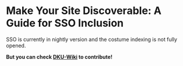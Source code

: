 # Make Your Site Discoverable: A Guide for SSO Inclusion

SSO is currently in nightly version and the costume indexing is not fully opened.

**But you can check [DKU-Wiki](http://hun.colab.dukekunshan.edu.cn:8000/#/indexing/) to contribute!**